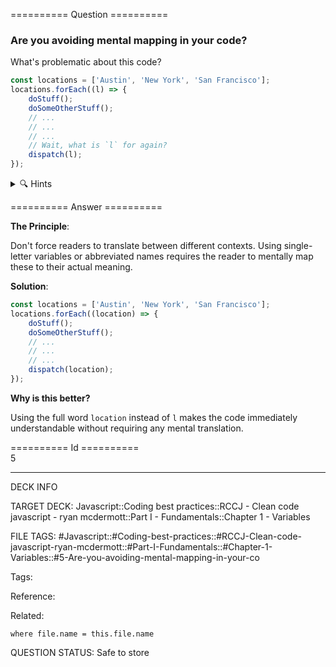 ========== Question ==========  

### Are you avoiding mental mapping in your code?

What's problematic about this code?

```javascript
const locations = ['Austin', 'New York', 'San Francisco'];
locations.forEach((l) => {
    doStuff();
    doSomeOtherStuff();
    // ...
    // ...
    // ...
    // Wait, what is `l` for again?
    dispatch(l);
});
```

<details><summary>🔍 Hints</summary>

Think about:

-   What does 'l' represent?

-   How much mental effort is needed to keep track of what 'l' means?

-   What happens if you come back to this code after a few weeks?

</details>  

========== Answer ==========  

**The Principle**:

Don't force readers to translate between different contexts. Using single-letter variables or abbreviated names requires the reader to mentally map these to their actual meaning.

**Solution**:

```javascript
const locations = ['Austin', 'New York', 'San Francisco'];
locations.forEach((location) => {
    doStuff();
    doSomeOtherStuff();
    // ...
    // ...
    // ...
    dispatch(location);
});
```

**Why is this better?**

Using the full word `location` instead of `l` makes the code immediately understandable without requiring any mental translation.

========== Id ==========  
5

---

DECK INFO

TARGET DECK: Javascript::Coding best practices::RCCJ - Clean code javascript - ryan mcdermott::Part I - Fundamentals::Chapter 1 - Variables

FILE TAGS: #Javascript::#Coding-best-practices::#RCCJ-Clean-code-javascript-ryan-mcdermott::#Part-I-Fundamentals::#Chapter-1-Variables::#5-Are-you-avoiding-mental-mapping-in-your-co

Tags:

Reference:

Related:

```dataview
where file.name = this.file.name
```

QUESTION STATUS: Safe to store
